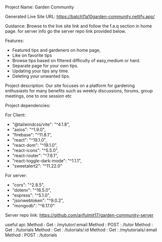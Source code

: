 Project Name: Garden Community

Generated Live Site URL: https://batch11a10garden-community.netlify.app/

Guidance: Browse to the live site link and follow the f.a.q section in home page. for server info go the server repo link provided below.

Features:
<ul>
  <li>Featured tips and gardeners on home page,</li>
  <li>Like on favorite tips</li>
  <li>Browse tips based on filtered difficulty of easy,medium or hard.</li>
  <li>Separate page for your own tips.</li>
  <li>Updating your tips any time.</li>
  <li>Deleting your unwanted tips.</li>
</ul>
 


Project description: Our site focuses on a platform for gardening enthusiasts for many benefits such as weekly discussions, forums, group meetings, one to one session etc

Project dependencies:

For Client:

<ul>
  <li>"@tailwindcss/vite": "^4.1.8",</li>
  <li>"axios": "^1.9.0",</li>
  <li>"firebase": "^11.8.1",</li>
  <li>"react": "^19.1.0",</li>
  <li>"react-dom": "^19.1.0",</li>
  <li>"react-icons": "^5.5.0",</li>
  <li>"react-router": "^7.6.1",</li>
  <li>"react-toggle-dark-mode": "^1.1.1",</li>
  <li>"sweetalert2": "^11.22.0"</li>
</ul>

For server:

<ul>
  <li>"cors": "^2.8.5",</li>
  <li>"dotenv": "^16.5.0",</li>
  <li>"express": "^5.1.0",</li>
  <li>"jsonwebtoken": "^9.0.2",</li>
  <li>"mongodb": "^6.17.0"</li>
</ul>

    

Server repo link: https://github.com/arifulmit17/garden-community-server

useful api: 
Method : Get : /mytutor/:email
Method : POST : /tutor
Method : Get : /tutorials
Method : Get : /tutorials/:id
Method : Get : /mytutorials/:email
Method : POST : /tutorials

